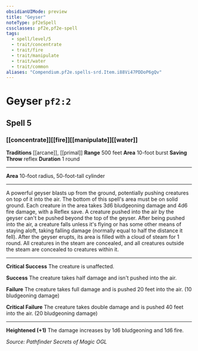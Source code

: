 ```yaml
---
obsidianUIMode: preview
title: "Geyser"
noteType: pf2eSpell
cssclasses: pf2e,pf2e-spell
tags:
  - spell/level/5
  - trait/concentrate
  - trait/fire
  - trait/manipulate
  - trait/water
  - trait/common
aliases: "Compendium.pf2e.spells-srd.Item.i88Vi47PDDoP6gQv" 
---
```

# Geyser  `pf2:2`  
## Spell 5
### [[concentrate]][[fire]][[manipulate]][[water]]
**Traditions** [[arcane]], [[primal]]
**Range** 500 feet
**Area** 10-foot burst
**Saving Throw**  reflex
**Duration** 1 round
* * * 
**Area** 10-foot radius, 50-foot-tall cylinder

* * *

A powerful geyser blasts up from the ground, potentially pushing creatures on top of it into the air. The bottom of this spell's area must be on solid ground. Each creature in the area takes 3d6 bludgeoning damage and 4d6 fire damage, with a Reflex save. A creature pushed into the air by the geyser can't be pushed beyond the top of the geyser. After being pushed into the air, a creature falls unless it's flying or has some other means of staying aloft, taking falling damage (normally equal to half the distance it fell). After the geyser erupts, its area is filled with a cloud of steam for 1 round. All creatures in the steam are concealed, and all creatures outside the steam are concealed to creatures within it.

* * *

**Critical Success** The creature is unaffected.

**Success** The creature takes half damage and isn't pushed into the air.

**Failure** The creature takes full damage and is pushed 20 feet into the air. (10 bludgeoning damage)

**Critical Failure** The creature takes double damage and is pushed 40 feet into the air. (20 bludgeoning damage)

* * *

**Heightened (+1)** The damage increases by 1d6 bludgeoning and 1d6 fire.

*Source: Pathfinder Secrets of Magic*
*OGL*